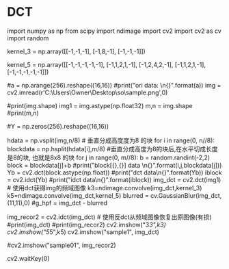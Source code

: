# DCT
 import numpy as np
from scipy import ndimage
import cv2
import cv2 as cv
import random

kernel_3 = np.array([[-1,-1,-1],
                      [-1,8,-1],
                      [-1,-1,-1]]) 
					  


kernel_5 = np.array([[-1,-1,-1,-1,-1],
                    [-1,1,2,1,-1],
                    [-1,2,4,2,-1],
                    [-1,1,2,1,-1],
                    [-1,-1,-1,-1,-1]])
					  
#a = np.arange(256).reshape((16,16))
#print("ori data: \n{}".format(a))
img = cv2.imread(r'C:\Users\Owner\Desktop\so\sample.png',0)

#print(img.shape)
img1 = img.astype(np.float32)
m,n = img.shape
#print(m,n)

#Y = np.zeros(256).reshape((16,16))

hdata = np.vsplit(img,n/8) # 垂直分成高度度为8 的块
for i in range(0, n//8):
     blockdata = np.hsplit(hdata[i],m/8) 
     #垂直分成高度为8的块后,在水平切成长度是8的块, 也就是8x8 的块
     for j in range(0, m//8):
         b = random.randint(-2,2)
         block = blockdata[j]+b
         #print("block[{},{}] data \n{}".format(i,j,blockdata[j]))
         Yb = cv2.dct(block.astype(np.float))
         #print("dct data\n{}".format(Yb))
         iblock = cv2.idct(Yb)
         #print("idct data\n{}".format(iblock))
img_dct = cv2.dct(img1)  # 使用dct获得img的频域图像
k3=ndimage.convolve(img_dct,kernel_3)
k5=ndimage.convolve(img_dct,kernel_5)
blurred = cv.GaussianBlur(img_dct,(11,11),0)
#g_hpf = img_dct - blurred

img_recor2 = cv2.idct(img_dct)  # 使用反dct从频域图像恢复出原图像(有损)
#print(img_dct)
#print(img_recor2)
cv2.imshow("3*3",k3)
cv2.imshow("5*5",k5)
cv2.imshow("sample1", img_dct)

#cv2.imshow("sample01", img_recor2)

cv2.waitKey(0)


